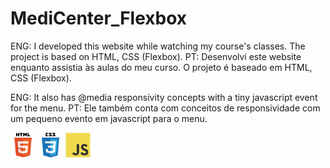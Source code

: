 # MediCenter_Flexbox
ENG: I developed this website while watching my course's classes. The project is based on HTML, CSS (Flexbox).
PT: Desenvolvi este website enquanto assistia às aulas do meu curso. O projeto é baseado em HTML, CSS (Flexbox).

ENG: It also has @media responsivity concepts with a tiny javascript event for the menu.
PT: Ele também conta com conceitos de responsividade com um pequeno evento em javascript para o menu.

<a href="https://www.w3.org/html/" target="_blank" rel="noreferrer"> <img src="https://raw.githubusercontent.com/devicons/devicon/master/icons/html5/html5-original-wordmark.svg" alt="html5" width="40" height="40"/></a>
<a href="https://www.w3schools.com/css/" target="_blank" rel="noreferrer"> <img src="https://raw.githubusercontent.com/devicons/devicon/master/icons/css3/css3-original-wordmark.svg" alt="css3" width="40" height="40"/></a>
<a href="https://developer.mozilla.org/en-US/docs/Web/JavaScript" target="_blank" rel="noreferrer"> <img src="https://raw.githubusercontent.com/devicons/devicon/master/icons/javascript/javascript-original.svg" alt="javascript" width="40" height="40"/></a>
